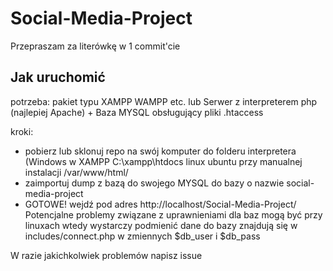 # Social-Media-Project

Przepraszam za literówkę w 1 commit'cie


## Jak uruchomić
potrzeba:
pakiet typu XAMPP WAMPP etc.
lub
Serwer z interpreterem php (najlepiej Apache) + Baza MYSQL
obsługujący pliki .htaccess

kroki: 
 - pobierz lub sklonuj repo na swój komputer do folderu interpretera (Windows w XAMPP C:\xampp\htdocs linux ubuntu przy manualnej instalacji /var/www/html/
 - zaimportuj dump z bazą do swojego MYSQL do bazy o nazwie social-media-project
 - GOTOWE! wejdź pod adres http://localhost/Social-Media-Project/
Potencjalne problemy związane z uprawnieniami dla baz mogą być przy linuxach 
  wtedy wystarczy podmienić dane do bazy znajdują się w includes/connect.php w zmiennych $db_user i $db_pass
  
W razie jakichkolwiek problemów napisz issue
